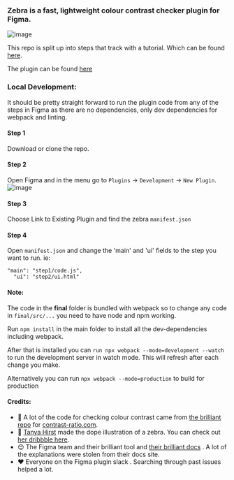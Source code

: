 ### Zebra is a fast, lightweight colour contrast checker plugin for Figma.
![image](https://cdn-images-1.medium.com/max/800/1*DXkmk6IFQR0tKzCeKXTnJw.gif)

This repo is split up into steps that track with a tutorial. Which can be found [here](https://medium.com/@danhollick/figma-plugin-tutorial-1-6-65fc2102506).

The plugin can be found [here](https://www.figma.com/c/plugin/806578669827234193/zebra)

### Local Development:
It should be pretty straight forward to run the plugin code from any of the steps in Figma as there are no dependencies, only dev dependencies for webpack and linting. 

#### Step 1
Download or clone the repo.

#### Step 2
Open Figma and in the menu go to `Plugins` -> `Development` -> `New Plugin`.
![image](https://cdn-images-1.medium.com/max/800/1*4D2TPssw664SjCq2rLdLjA.png)

#### Step 3
Choose Link to Existing Plugin and find the zebra `manifest.json`

#### Step 4
Open `manifest.json` and change the 'main' and 'ui' fields to the step you want to run. ie:

```
"main": "step1/code.js",
  "ui": "step2/ui.html"
```

#### Note:
The code in the **final** folder is bundled with webpack so to change any code in `final/src/...` you need to have node and npm working.

Run `npm install` in the main folder to install all the dev-dependencies including webpack.

After that is installed you can `run npx webpack --mode=development --watch` to run the development server in watch mode. This will refresh after each change you make.

Alternatively you can run `npx webpack --mode=production` to build for production

#### Credits:
- 🙌  A lot of the code for checking colour contrast came from [the brilliant repo](https://github.com/LeaVerou/contrast-ratio) for [contrast-ratio.com](https://contrast-ratio.com/).
- 👊 [Tanya Hirst](https://twitter.com/tanyathehuman) made the dope illustration of a zebra. You can check out [her dribbble here](https://dribbble.com/TanyaTheHuman).
- 😍 The Figma team and their brilliant tool and [their brilliant docs](https://www.figma.com/plugin-docs/intro/) . A lot of the explanations were stolen from their docs site.
- ❤️ Everyone on the Figma plugin slack . Searching through past issues helped a lot.


